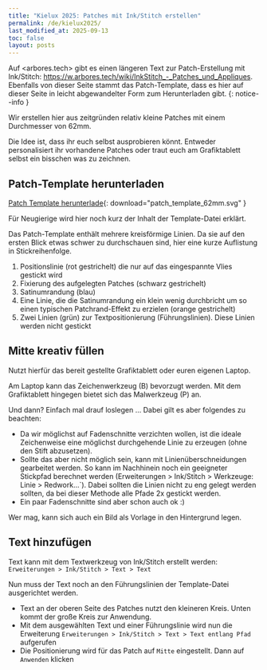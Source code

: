```yaml
---
title: "Kielux 2025: Patches mit Ink/Stitch erstellen"
permalink: /de/kielux2025/
last_modified_at: 2025-09-13
toc: false
layout: posts
---
```

Auf <arbores.tech> gibt es einen längeren Text zur Patch-Erstellung mit Ink/Stitch: <https://w.arbores.tech/wiki/InkStitch_-_Patches_und_Appliques>.
Ebenfalls von dieser Seite stammt das Patch-Template, dass es hier auf dieser Seite in leicht abgewandelter Form zum Herunterladen gibt.
{: notice--info }

Wir erstellen hier aus zeitgründen relativ kleine Patches mit einem Durchmesser von 62mm.

Die Idee ist, dass ihr euch selbst ausprobieren könnt. Entweder personalisiert ihr vorhandene Patches oder traut euch am Grafiktablett selbst ein bisschen was zu zeichnen.

## Patch-Template herunterladen

[Patch Template herunterlade](/assets/files/patch_template_62mm.svg){: download="patch_template_62mm.svg" }

Für Neugierige wird hier noch kurz der Inhalt der Template-Datei erklärt.

Das Patch-Template enthält mehrere kreisförmige Linien. Da sie auf den ersten Blick etwas schwer zu durchschauen sind, hier eine kurze Auflistung in Stickreihenfolge.

1. Positionslinie (rot gestrichelt) die nur auf das eingespannte Vlies gestickt wird
2. Fixierung des aufgelegten Patches (schwarz gestrichelt)
3. Satinumrandung (blau)
4. Eine Linie, die die Satinumrandung ein klein wenig durchbricht um so einen typischen Patchrand-Effekt zu erzielen (orange gestrichelt)
5. Zwei Linien (grün) zur Textpositionierung (Führungslinien). Diese Linien werden nicht gestickt

## Mitte kreativ füllen

Nutzt hierfür das bereit gestellte Grafiktablett oder euren eigenen Laptop.

Am Laptop kann das Zeichenwerkzeug (B) bevorzugt werden. Mit dem Grafiktablett hingegen bietet sich das Malwerkzeug (P) an.

Und dann? Einfach mal drauf loslegen ... Dabei gilt es aber folgendes zu beachten:

* Da wir möglichst auf Fadenschnitte verzichten wollen, ist die ideale Zeichenweise eine möglichst durchgehende Linie zu erzeugen (ohne den Stift abzusetzen).
* Sollte das aber nicht möglich sein, kann mit Linienüberschneidungen gearbeitet werden.
  So kann im Nachhinein noch ein geeigneter Stickpfad berechnet werden (Erweiterungen > Ink/Stitch > Werkzeuge: Linie > Redwork...`).
  Dabei sollten die Linien nicht zu eng gelegt werden sollten, da bei dieser Methode alle Pfade 2x gestickt werden.
* Ein paar Fadenschnitte sind aber schon auch ok :)

Wer mag, kann sich auch ein Bild als Vorlage in den Hintergrund legen.

## Text hinzufügen

Text kann mit dem Textwerkzeug von Ink/Stitch erstellt werden: `Erweiterungen > Ink/Stitch > Text > Text`

Nun muss der Text noch an den Führungslinien der Template-Datei ausgerichtet werden.

* Text an der oberen Seite des Patches nutzt den kleineren Kreis. Unten kommt der große Kreis zur Anwendung.
* Mit dem ausgewählten Text und einer Führungslinie wird nun die Erweiterung `Erweiterungen > Ink/Stitch > Text > Text entlang Pfad` aufgerufen
* Die Positionierung wird für das Patch auf `Mitte` eingestellt. Dann auf `Anwenden` klicken
